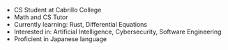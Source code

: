 - CS Student at Cabrillo College
- Math and CS Tutor
- Currently learning: Rust, Differential Equations
- Interested in: Artificial Intelligence,
    Cybersecurity, Software Engineering
- Proficient in Japanese language

